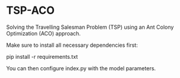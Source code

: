 # TSP-ACO
Solving the Travelling Salesman Problem (TSP) using an Ant Colony Optimization (ACO) approach.

Make sure to install all necessary dependencies first:

pip install -r requirements.txt

You can then configure index.py with the model parameters.
